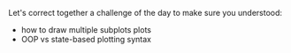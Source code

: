Let's correct together a challenge of the day to make sure you understood:

- how to draw multiple subplots plots
- OOP vs state-based plotting syntax
